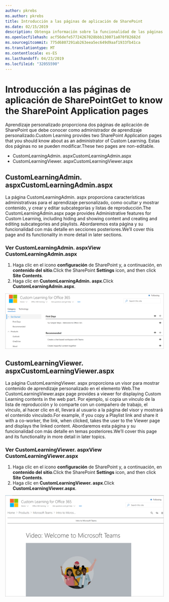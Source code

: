 ```yaml
---
author: pkrebs
ms.author: pkrebs
title: Introducción a las páginas de aplicación de SharePoint
ms.date: 02/15/2019
description: Obtenga información sobre la funcionalidad de las páginas de aplicación de SharePoint en aprendizaje personalizado
ms.openlocfilehash: acf56defe57724267028bbb130071a070f82682d
ms.sourcegitcommit: 775d6807291ab263eea5ec649d9aaf1933fb41ca
ms.translationtype: MT
ms.contentlocale: es-ES
ms.lasthandoff: 04/23/2019
ms.locfileid: "32055590"
---
```

# <a name="get-to-know-the-sharepoint-application-pages"></a><span data-ttu-id="ba974-103">Introducción a las páginas de aplicación de SharePoint</span><span class="sxs-lookup"><span data-stu-id="ba974-103">Get to know the SharePoint Application pages</span></span>

<span data-ttu-id="ba974-104">Aprendizaje personalizado proporciona dos páginas de aplicación de SharePoint que debe conocer como administrador de aprendizaje personalizado.</span><span class="sxs-lookup"><span data-stu-id="ba974-104">Custom Learning provides two SharePoint Application pages that you should know about as an administrator of Custom Learning.</span></span> <span data-ttu-id="ba974-105">Estas dos páginas no se pueden modificar.</span><span class="sxs-lookup"><span data-stu-id="ba974-105">These two pages are non-editable.</span></span> 

- <span data-ttu-id="ba974-106">CustomLearningAdmin. aspx</span><span class="sxs-lookup"><span data-stu-id="ba974-106">CustomLearningAdmin.aspx</span></span>
- <span data-ttu-id="ba974-107">CustomLearningViewer. aspx</span><span class="sxs-lookup"><span data-stu-id="ba974-107">CustomLearningViewer.aspx</span></span>

## <a name="customlearningadminaspx"></a><span data-ttu-id="ba974-108">CustomLearningAdmin. aspx</span><span class="sxs-lookup"><span data-stu-id="ba974-108">CustomLearningAdmin.aspx</span></span>

<span data-ttu-id="ba974-109">La página CustomLearningAdmin. aspx proporciona características administrativas para el aprendizaje personalizado, como ocultar y mostrar contenido, y crear y editar subcategorías y listas de reproducción.</span><span class="sxs-lookup"><span data-stu-id="ba974-109">The CustomLearningAdmin.aspx page provides Administrative features for Custom Learning, including hiding and showing content and creating and editing subcategories and playlists.</span></span> <span data-ttu-id="ba974-110">Abordaremos esta página y su funcionalidad con más detalle en secciones posteriores.</span><span class="sxs-lookup"><span data-stu-id="ba974-110">We’ll cover this page and its functionality in more detail in later sections.</span></span>

### <a name="view-customlearningadminaspx"></a><span data-ttu-id="ba974-111">Ver CustomLearningAdmin. aspx</span><span class="sxs-lookup"><span data-stu-id="ba974-111">View CustomLearningAdmin.aspx</span></span>

1. <span data-ttu-id="ba974-112">Haga clic en el icono **configuración** de SharePoint y, a continuación, en **contenido del sitio**.</span><span class="sxs-lookup"><span data-stu-id="ba974-112">Click the SharePoint **Settings** icon, and then click **Site Contents**.</span></span> 
2. <span data-ttu-id="ba974-113">Haga clic en **CustomLearningAdmin. aspx**.</span><span class="sxs-lookup"><span data-stu-id="ba974-113">Click **CustomLearningAdmin.aspx**.</span></span> 

![CG-adminapppage. png](media/cg-adminapppage.png)

## <a name="customlearningvieweraspx"></a><span data-ttu-id="ba974-115">CustomLearningViewer. aspx</span><span class="sxs-lookup"><span data-stu-id="ba974-115">CustomLearningViewer.aspx</span></span>
<span data-ttu-id="ba974-116">La página CustomLearningViewer. aspx proporciona un visor para mostrar contenido de aprendizaje personalizado en el elemento Web.</span><span class="sxs-lookup"><span data-stu-id="ba974-116">The CustomLearningViewer.aspx page provides a viewer for displaying Custom Learning contents in the web part.</span></span> <span data-ttu-id="ba974-117">Por ejemplo, si copia un vínculo de la lista de reproducción y lo comparte con un compañero de trabajo, el vínculo, al hacer clic en él, llevará al usuario a la página del visor y mostrará el contenido vinculado.</span><span class="sxs-lookup"><span data-stu-id="ba974-117">For example, if you copy a Playlist link and share it with a co-worker, the link, when clicked, takes the user to the Viewer page and displays the linked content.</span></span> <span data-ttu-id="ba974-118">Abordaremos esta página y su funcionalidad con más detalle en temas posteriores.</span><span class="sxs-lookup"><span data-stu-id="ba974-118">We’ll cover this page and its functionality in more detail in later topics.</span></span>

### <a name="view-customlearningvieweraspx"></a><span data-ttu-id="ba974-119">Ver CustomLearningViewer. aspx</span><span class="sxs-lookup"><span data-stu-id="ba974-119">View CustomLearningViewer.aspx</span></span>

1. <span data-ttu-id="ba974-120">Haga clic en el icono **configuración** de SharePoint y, a continuación, en **contenido del sitio**.</span><span class="sxs-lookup"><span data-stu-id="ba974-120">Click the SharePoint **Settings** icon, and then click **Site Contents**.</span></span> 
2. <span data-ttu-id="ba974-121">Haga clic en **CustomLearningViewer. aspx**.</span><span class="sxs-lookup"><span data-stu-id="ba974-121">Click **CustomLearningViewer.aspx**.</span></span> 

![CG-viewerapppage. png](media/cg-viewerapppage.png)

